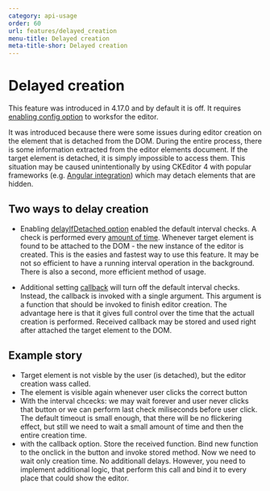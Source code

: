 ```yaml
---
category: api-usage
order: 60
url: features/delayed_creation
menu-title: Delayed creation
meta-title-shor: Delayed creation
---
```

<!--
Copyright (c) 2003-2021, CKSource - Frederico Knabben. All rights reserved.
For licensing, see LICENSE.md.
-->

# Delayed creation

<info-box info="">This feature was introduced in 4.17.0 and by default it is off. It requires [enabling config option](../api/CKEDITOR_config.html#cfg-delayIfDetached) to worksfor the editor.</info-box>

It was introduced because there were some issues during editor creation on the element that is detached from the DOM. During the entire process, there is some information extracted from the editor elements document. If the target element is detached, it is simply impossible to access them. This situation may be caused unintentionally by using CKEditor 4 with popular frameworks (e.g. [Angular integration](../guide/dev_angular.html)) which may detach elements that are hidden.

## Two ways to delay creation

- Enabling [delayIfDetached option](../api/CKEDITOR_config.html#cfg-delayIfDetached) enabled the default interval checks. A check is performed every [amount of time](../api/CKEDITOR_config.html#cfg-delayIfDetached_interval). Whenever target element is found to be attached to the DOM - the new instance of the editor is created. This is the easies and fastest way to use this feature. It may be not so efficient to have a running interval operation in the background. There is also a second, more efficient method of usage.

- Additional setting [callback](../api/CKEDITOR_config.html#cfg-delayIfDetached_callback) will turn off the default interval checks. Instead, the callback is invoked with a single argument. This argument is a function that should be invoked to finish editor creation. The advantage here is that it gives full control over the time that the actuall creation is performed. Received callback may be stored and used right after attached the target element to the DOM.

## Example story

- Target element is not visble by the user (is detached), but the editor creation wass called.
- The element is visible again whenever user clicks the correct button
- With the interval chcecks: we may wait forever and user never clicks that button or we can perform last check miliseconds before user click. The default timeout is small enough, that there will be no flickering effect, but still we need to wait a small amount of time and then the entire creation time.
- with the callback option. Store the received function. Bind new function to the onclick in the button and invoke stored method. Now we need to wait only creation time. No additionall delays. However, you need to implement additional logic, that perform this call and bind it to every place that could show the editor.